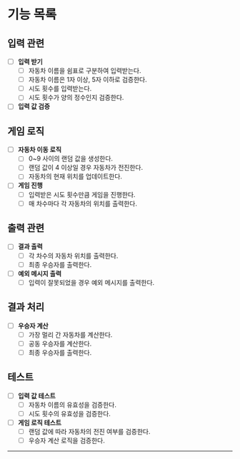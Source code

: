 # 기능 목록

## 입력 관련
- [ ] **입력 받기**
    - [ ] 자동차 이름을 쉼표로 구분하여 입력받는다.
    - [ ] 자동차 이름은 1자 이상, 5자 이하로 검증한다.
    - [ ] 시도 횟수를 입력받는다.
    - [ ] 시도 횟수가 양의 정수인지 검증한다.
- [ ] **입력 값 검증**

## 게임 로직
- [ ] **자동차 이동 로직**
    - [ ] 0~9 사이의 랜덤 값을 생성한다.
    - [ ] 랜덤 값이 4 이상일 경우 자동차가 전진한다.
    - [ ] 자동차의 현재 위치를 업데이트한다.
- [ ] **게임 진행**
    - [ ] 입력받은 시도 횟수만큼 게임을 진행한다.
    - [ ] 매 차수마다 각 자동차의 위치를 출력한다.

## 출력 관련
- [ ] **결과 출력**
    - [ ] 각 차수의 자동차 위치를 출력한다.
    - [ ] 최종 우승자를 출력한다.
- [ ] **예외 메시지 출력**
    - [ ] 입력이 잘못되었을 경우 예외 메시지를 출력한다.

## 결과 처리
- [ ] **우승자 계산**
    - [ ] 가장 멀리 간 자동차를 계산한다.
    - [ ] 공동 우승자를 계산한다.
    - [ ] 최종 우승자를 출력한다.

## 테스트
- [ ] **입력 값 테스트**
    - [ ] 자동차 이름의 유효성을 검증한다.
    - [ ] 시도 횟수의 유효성을 검증한다.
- [ ] **게임 로직 테스트**
    - [ ] 랜덤 값에 따라 자동차의 전진 여부를 검증한다.
    - [ ] 우승자 계산 로직을 검증한다.

---